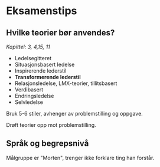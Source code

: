 # Eksamenstips

## Hvilke teorier bør anvendes?

*Kapittel: 3, 4,15, 11*

- Ledelsegitteret
- Situasjonsbasert ledelse
- Inspirerende lederstil
- **Transformerende lederstil**
- Relasjonsledelse, LMX-teorier, tillitsbasert
- Verdibasert
- Endringsledelse
- Selvledelse

Bruk 5-6 stiler, avhenger av problemstilling og oppgave.

Drøft teorier opp mot problemstilling.

## Språk og begrepsnivå

Målgruppe er "Morten", trenger ikke forklare ting han forstår.
